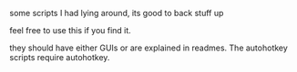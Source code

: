 some scripts I had lying around, 
its good to back stuff up

feel free to use this if you find it.

they should have either GUIs or are explained in readmes.
The autohotkey scripts require autohotkey.
